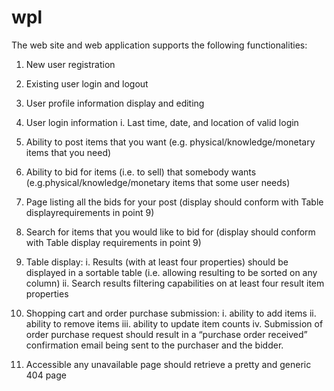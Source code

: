 # wpl

The web site and web application supports the following functionalities:

1. New user registration

2. Existing user login and logout

3. User profile information display and editing

4. User login information
  i. Last time, date, and location of valid login
  
5. Ability to post items that you want (e.g. physical/knowledge/monetary items that you need)

6. Ability to bid for items (i.e. to sell) that somebody wants (e.g.physical/knowledge/monetary items that some user needs)

7. Page listing all the bids for your post (display should conform with Table displayrequirements in point 9)

8. Search for items that you would like to bid for (display should conform with Table display requirements in point 9)

9. Table display:
  i. Results (with at least four properties) should be displayed in a sortable table (i.e. allowing resulting to be sorted on any column)
  ii. Search results filtering capabilities on at least four result item properties
  
10. Shopping cart and order purchase submission:
  i. ability to add items
  ii. ability to remove items
  iii. ability to update item counts
  iv. Submission of order purchase request should result in a “purchase order received” confirmation email being sent to the purchaser and the bidder.
  
11. Accessible any unavailable page should retrieve a pretty and generic 404 page
